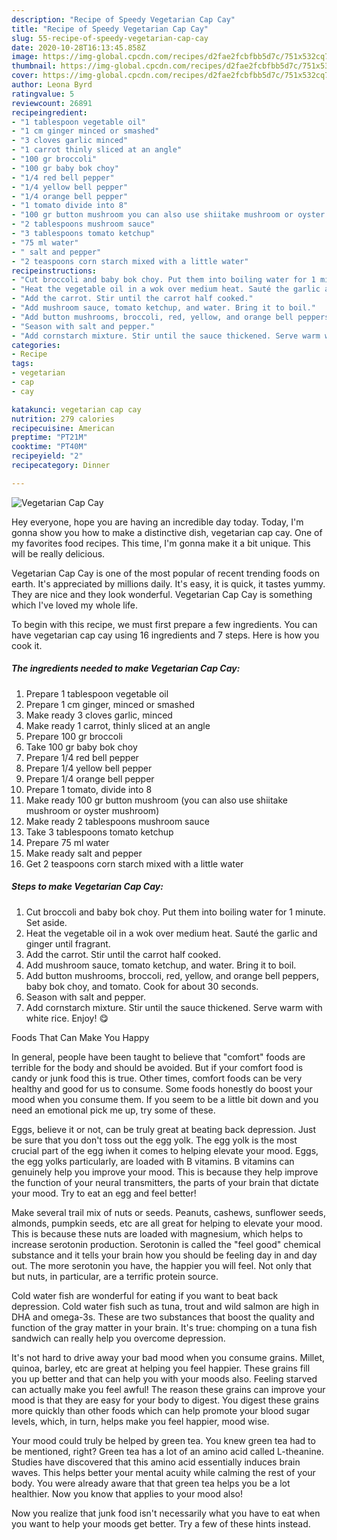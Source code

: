 ```yaml
---
description: "Recipe of Speedy Vegetarian Cap Cay"
title: "Recipe of Speedy Vegetarian Cap Cay"
slug: 55-recipe-of-speedy-vegetarian-cap-cay
date: 2020-10-28T16:13:45.858Z
image: https://img-global.cpcdn.com/recipes/d2fae2fcbfbb5d7c/751x532cq70/vegetarian-cap-cay-recipe-main-photo.jpg
thumbnail: https://img-global.cpcdn.com/recipes/d2fae2fcbfbb5d7c/751x532cq70/vegetarian-cap-cay-recipe-main-photo.jpg
cover: https://img-global.cpcdn.com/recipes/d2fae2fcbfbb5d7c/751x532cq70/vegetarian-cap-cay-recipe-main-photo.jpg
author: Leona Byrd
ratingvalue: 5
reviewcount: 26891
recipeingredient:
- "1 tablespoon vegetable oil"
- "1 cm ginger minced or smashed"
- "3 cloves garlic minced"
- "1 carrot thinly sliced at an angle"
- "100 gr broccoli"
- "100 gr baby bok choy"
- "1/4 red bell pepper"
- "1/4 yellow bell pepper"
- "1/4 orange bell pepper"
- "1 tomato divide into 8"
- "100 gr button mushroom you can also use shiitake mushroom or oyster mushroom"
- "2 tablespoons mushroom sauce"
- "3 tablespoons tomato ketchup"
- "75 ml water"
- " salt and pepper"
- "2 teaspoons corn starch mixed with a little water"
recipeinstructions:
- "Cut broccoli and baby bok choy. Put them into boiling water for 1 minute. Set aside."
- "Heat the vegetable oil in a wok over medium heat. Sauté the garlic and ginger until fragrant."
- "Add the carrot. Stir until the carrot half cooked."
- "Add mushroom sauce, tomato ketchup, and water. Bring it to boil."
- "Add button mushrooms, broccoli, red, yellow, and orange bell peppers, baby bok choy, and tomato. Cook for about 30 seconds."
- "Season with salt and pepper."
- "Add cornstarch mixture. Stir until the sauce thickened. Serve warm with white rice. Enjoy! 😋"
categories:
- Recipe
tags:
- vegetarian
- cap
- cay

katakunci: vegetarian cap cay 
nutrition: 279 calories
recipecuisine: American
preptime: "PT21M"
cooktime: "PT40M"
recipeyield: "2"
recipecategory: Dinner

---
```



![Vegetarian Cap Cay](https://img-global.cpcdn.com/recipes/d2fae2fcbfbb5d7c/751x532cq70/vegetarian-cap-cay-recipe-main-photo.jpg)

Hey everyone, hope you are having an incredible day today. Today, I'm gonna show you how to make a distinctive dish, vegetarian cap cay. One of my favorites food recipes. This time, I'm gonna make it a bit unique. This will be really delicious.

Vegetarian Cap Cay is one of the most popular of recent trending foods on earth. It's appreciated by millions daily. It's easy, it is quick, it tastes yummy. They are nice and they look wonderful. Vegetarian Cap Cay is something which I've loved my whole life.




To begin with this recipe, we must first prepare a few ingredients. You can have vegetarian cap cay using 16 ingredients and 7 steps. Here is how you cook it.

<!--inarticleads1-->

##### The ingredients needed to make Vegetarian Cap Cay:

1. Prepare 1 tablespoon vegetable oil
1. Prepare 1 cm ginger, minced or smashed
1. Make ready 3 cloves garlic, minced
1. Make ready 1 carrot, thinly sliced at an angle
1. Prepare 100 gr broccoli
1. Take 100 gr baby bok choy
1. Prepare 1/4 red bell pepper
1. Prepare 1/4 yellow bell pepper
1. Prepare 1/4 orange bell pepper
1. Prepare 1 tomato, divide into 8
1. Make ready 100 gr button mushroom (you can also use shiitake mushroom or oyster mushroom)
1. Make ready 2 tablespoons mushroom sauce
1. Take 3 tablespoons tomato ketchup
1. Prepare 75 ml water
1. Make ready  salt and pepper
1. Get 2 teaspoons corn starch mixed with a little water




<!--inarticleads2-->

##### Steps to make Vegetarian Cap Cay:

1. Cut broccoli and baby bok choy. Put them into boiling water for 1 minute. Set aside.
1. Heat the vegetable oil in a wok over medium heat. Sauté the garlic and ginger until fragrant.
1. Add the carrot. Stir until the carrot half cooked.
1. Add mushroom sauce, tomato ketchup, and water. Bring it to boil.
1. Add button mushrooms, broccoli, red, yellow, and orange bell peppers, baby bok choy, and tomato. Cook for about 30 seconds.
1. Season with salt and pepper.
1. Add cornstarch mixture. Stir until the sauce thickened. Serve warm with white rice. Enjoy! 😋




Foods That Can Make You Happy


In general, people have been taught to believe that "comfort" foods are terrible for the body and should be avoided. But if your comfort food is candy or junk food this is true. Other times, comfort foods can be very healthy and good for us to consume. Some foods honestly do boost your mood when you consume them. If you seem to be a little bit down and you need an emotional pick me up, try some of these.

Eggs, believe it or not, can be truly great at beating back depression. Just be sure that you don't toss out the egg yolk. The egg yolk is the most crucial part of the egg iwhen it comes to helping elevate your mood. Eggs, the egg yolks particularly, are loaded with B vitamins. B vitamins can genuinely help you improve your mood. This is because they help improve the function of your neural transmitters, the parts of your brain that dictate your mood. Try to eat an egg and feel better!

Make several trail mix of nuts or seeds. Peanuts, cashews, sunflower seeds, almonds, pumpkin seeds, etc are all great for helping to elevate your mood. This is because these nuts are loaded with magnesium, which helps to increase serotonin production. Serotonin is called the "feel good" chemical substance and it tells your brain how you should be feeling day in and day out. The more serotonin you have, the happier you will feel. Not only that but nuts, in particular, are a terrific protein source.

Cold water fish are wonderful for eating if you want to beat back depression. Cold water fish such as tuna, trout and wild salmon are high in DHA and omega-3s. These are two substances that boost the quality and function of the gray matter in your brain. It's true: chomping on a tuna fish sandwich can really help you overcome depression. 

It's not hard to drive away your bad mood when you consume grains. Millet, quinoa, barley, etc are great at helping you feel happier. These grains fill you up better and that can help you with your moods also. Feeling starved can actually make you feel awful! The reason these grains can improve your mood is that they are easy for your body to digest. You digest these grains more quickly than other foods which can help promote your blood sugar levels, which, in turn, helps make you feel happier, mood wise.

Your mood could truly be helped by green tea. You knew green tea had to be mentioned, right? Green tea has a lot of an amino acid called L-theanine. Studies have discovered that this amino acid essentially induces brain waves. This helps better your mental acuity while calming the rest of your body. You were already aware that that green tea helps you be a lot healthier. Now you know that applies to your mood also!

Now you realize that junk food isn't necessarily what you have to eat when you want to help your moods get better. Try  a few  of  these  hints  instead.

